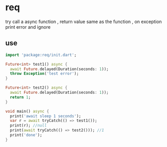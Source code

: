 <!-- 本文件由 ./readme.make.md 自动生成，请不要直接修改此文件 -->

# req

try call a async function , return value same as the function , on exception print error and ignore

## use

```dart
import 'package:req/init.dart';

Future<int> test1() async {
  await Future.delayed(Duration(seconds: 1));
  throw Exception('test error');
}

Future<int> test2() async {
  await Future.delayed(Duration(seconds: 1));
  return 1;
}

void main() async {
  print('await sleep 1 seconds');
  var r = await tryCatch(() => test1());
  print(r); //null
  print(await tryCatch(() => test2())); //1
  print('done');
}

```
